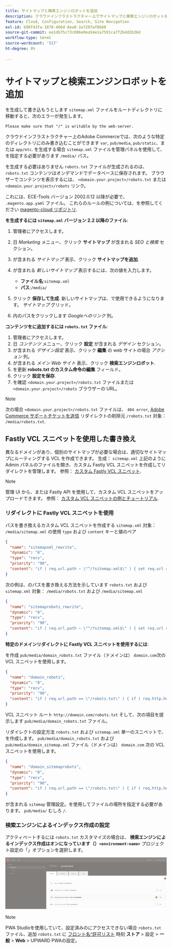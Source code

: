 ```yaml
---
title: サイトマップと検索エンジンロボットを追加
description: クラウドインフラストラクチャー上でサイトマップと検索エンジンロボットをAdobe Commerceに追加する方法を説明します。
feature: Cloud, Configuration, Search, Site Navigation
exl-id: b98f43fa-1878-466d-8ea0-1e7207af8b60
source-git-commit: ee1db75c73c086e0ea54e1a7591ca7f2b4d2b36d
workflow-type: tm+mt
source-wordcount: '517'
ht-degree: 0%

---
```


# サイトマップと検索エンジンロボットを追加

を生成して書き込もうとします `sitemap.xml` ファイルをルートディレクトリに移動すると、次のエラーが発生します。

```terminal
Please make sure that "/" is writable by the web-server.
```

クラウドインフラストラクチャー上のAdobe Commerceでは、次のような特定のディレクトリにのみ書き込むことができます `var`, `pub/media`, `pub/static`、または `app/etc`. を生成する場合 `sitemap.xml` ファイルを管理パネルを使用して、を指定する必要があります `/media/` パス。

を生成する必要はありません `robots.txt` ファイルが生成されるのは、 `robots.txt` コンテンツはオンデマンドでデータベースに保存されます。 ブラウザーでコンテンツを表示するには、 `<domain.your.project>/robots.txt` または `<domain.your.project>/robots` リンク。

これには、ECE-Tools バージョン 2002.0.12 以降が必要で、 `.magento.app.yaml` ファイル。 これらのルールの例については、を参照してください [magento-cloud リポジトリ](https://github.com/magento/magento-cloud/blob/master/.magento.app.yaml#L43-L49).

**を生成するには `sitemap.xml` バージョン 2.2 以降のファイル**:

1. 管理者にアクセスします。
1. 日 _Marketing_ メニュー、クリック **サイトマップ** が含まれる _SEO と検索_ セクション。
1. が含まれる _サイトマップ_ 表示、クリック **サイトマップを追加**.
1. が含まれる _新しいサイトマップ_ 表示するには、次の値を入力します。

   - **ファイル名**:`sitemap.xml`
   - **パス**:`/media/`

1. クリック **保存して生成**. 新しいサイトマップは、で使用できるようになります。 _サイトマップ_ グリッド。
1. 内のパスをクリックします _Googleへのリンク_ 列。

**コンテンツをに追加するには `robots.txt` ファイル**:

1. 管理者にアクセスします。
1. 日 _コンテンツ_ メニュー、クリック **設定** が含まれる _デザイン_ セクション。
1. が含まれる _デザイン設定_ 表示、クリック **編集** の web サイトの場合 _アクション_ 列。
1. が含まれる _メイン Web サイト_ 表示、クリック **検索エンジンロボット**.
1. を更新 **robots.txt のカスタム命令の編集** フィールド。
1. クリック **設定を保存**.
1. を確認 `<domain.your.project>/robots.txt` ファイルまたは `<domain.your.project>/robots` ブラウザーの URL。

>[!NOTE]
>
>次の場合 `<domain.your.project>/robots.txt` ファイルは、 `404 error`, [Adobe Commerce サポートチケットを送信](https://experienceleague.adobe.com/docs/commerce-knowledge-base/kb/help-center-guide/magento-help-center-user-guide.html#submit-ticket) リダイレクトの削除元 `/robots.txt` 対象： `/media/robots.txt`.

## Fastly VCL スニペットを使用した書き換え

異なるドメインがあり、個別のサイトマップが必要な場合は、適切なサイトマップにルーティングする VCL を作成できます。 生成： `sitemap.xml` 上記のように Admin パネルのファイルを開き、カスタム Fastly VCL スニペットを作成してリダイレクトを管理します。 参照： [カスタム Fastly VCL スニペット](../cdn/fastly-vcl-custom-snippets.md).

>[!NOTE]
>
> 管理 UI から、または Fastly API を使用して、カスタム VCL スニペットをアップロードできます。 参照： [カスタム VCL スニペットの例とチュートリアル](../cdn/fastly-vcl-custom-snippets.md#example-vcl-snippet-code).

### リダイレクトに Fastly VCL スニペットを使用

パスを書き換えるカスタム VCL スニペットを作成する `sitemap.xml` 対象： `/media/sitemap.xml` の使用 `type` および `content` キーと値のペア

```json
{
  "name": "sitemapxml_rewrite",
  "dynamic": "0",
  "type": "recv",
  "priority": "90",
  "content": "if ( req.url.path ~ \"^/?sitemap.xml$\" ) { set req.url = \"/media/sitemap.xml\"; }"
}
```

次の例は、のパスを書き換える方法を示しています `robots.txt` および `sitemap.xml` 対象： `/media/robots.txt` および `/media/sitemap.xml`

```json
{
  "name": "sitemaprobots_rewrite",
  "dynamic": "0",
  "type": "recv",
  "priority": "90",
  "content": "if ( req.url.path ~ \"^/?sitemap.xml$\" ) { set req.url = \"/media/sitemap.xml\"; } else if (req.url.path ~ \"^/?robots.txt$\") { set req.url = \"/media/robots.txt\";}"
}
```

**特定のドメインリダイレクトに Fastly VCL スニペットを使用するには**:

を作成 `pub/media/domain_robots.txt` ファイル（ドメインは） `domain.com`次の VCL スニペットを使用します。

```json
{
  "name": "domain_robots",
  "dynamic": "0",
  "type": "recv",
  "priority": "90",
  "content": "if ( req.url.path == \"/robots.txt\" ) { if ( req.http.host ~ \"(domain).com$\" ) { set req.url = \"/media/\" re.group.1 \"_robots.txt\"; }}"
}
```

VCL スニペット ルート `http://domain.com/robots.txt` そして、次の項目を提示します `pub/media/domain_robots.txt` ファイル。

リダイレクトの設定方法 `robots.txt` および `sitemap.xml` 単一のスニペットで、を作成します。 `pub/media/domain_robots.txt` および `pub/media/domain_sitemap.xml` ファイル（ドメインは） `domain.com` 次の VCL スニペットを使用します。

```json
{
  "name": "domain_sitemaprobots",
  "dynamic": "0",
  "type": "recv",
  "priority": "90",
  "content": "if ( req.url.path == \"/robots.txt\" ) { if ( req.http.host ~ \"(domain).com$\" ) { set req.url = \"/media/\" re.group.1 \"_robots.txt\"; }} else if ( req.url.path == \"/sitemap.xml\" ) { if ( req.http.host ~ \"(domain).com$\" ) {  set req.url = \"/media/\" re.group.1 \"_sitemap.xml\"; }}"
}
```

が含まれる `sitemap` 管理設定。を使用してファイルの場所を指定する必要があります。 `pub/media/` むしろ `/`.

### 検索エンジンによるインデックス作成の設定

アクティベートするには `robots.txt` カスタマイズの場合は、 **検索エンジンによるインデックス作成はオンになっています（）`<environment-name>`** プロジェクト設定の「」オプションを選択します。

![の使用 [!DNL Cloud Console] 環境を管理するには](../../assets/robots-indexing-by-search-engine.png)

>[!NOTE]
>
>PWA Studioを使用していて、設定済みのにアクセスできない場合 `robots.txt` ファイル、追加 `robots.txt` に [フロント名^許可リスト](https://github.com/magento/magento2-upward-connector#front-name-allowlist) 時刻 **ストア** > 設定 > **一般** > **Web** > UPWARD PWAの設定。
